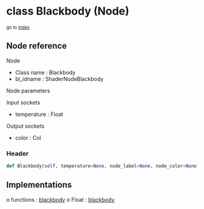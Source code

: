 # class Blackbody (Node)

<sub>go to [index](/docs/index.md)</sub>

## Node reference

Node
 - Class name : Blackbody
 - bl_idname : ShaderNodeBlackbody

Node parameters

Input sockets
 - temperature : Float

Output sockets
 - color : Col

### Header

``` python
def Blackbody(self, temperature=None, node_label=None, node_color=None):
```

## Implementations

o functions : [blackbody](/docs/Shader_classes/blackbody.md)
o Float : [blackbody](/docs/Shader_classes/blackbody.md) 

